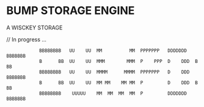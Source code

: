 # BUMP STORAGE ENGINE

A WISCKEY STORAGE

// In progress ...

```
            BBBBBBBB   UU    UU  MM          MM  PPPPPPP   DDDDDDD   BBBBBBB
            B      BB  UU    UU  MMM        MMM  P    PPP  D    DDD  B      BB
            BBBBBBBB   UU    UU  MMMM      MMMM  PPPPPPP   D    DDD  BBBBBBB
            B      BB  UU    UU  MM MM    MM MM  P         D    DDD  B      BB
            BBBBBBBB    UUUUU    MM  MM  MM  MM  P         DDDDDDD   BBBBBBB
```